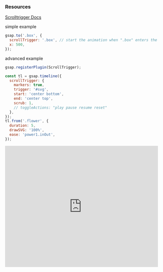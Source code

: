 ### Resources

[Scrolltrigger Docs](https://greensock.com/docs/v3/Plugins/ScrollTrigger)

simple example

```js
gsap.to('.box', {
  scrollTrigger: '.box', // start the animation when ".box" enters the viewport (once)
  x: 500,
});
```

advanced example

```js
gsap.registerPlugin(ScrollTrigger);

const tl = gsap.timeline({
  scrollTrigger: {
    markers: true,
    trigger: '#svg',
    start: 'center bottom',
    end: 'center top',
    scrub: 1,
    // toggleActions: "play pause resume reset"
  },
});
tl.from('.flower', {
  duration: 5,
  drawSVG: '100%',
  ease: 'power1.inOut',
});
```

<iframe height="400" style="width: 100%;" scrolling="no" title="Draw SVG - scrolltrigger" src="https://codepen.io/svganimationworkshop/embed/WNxxGZy?height=265&theme-id=light&default-tab=result" frameborder="no" loading="lazy" allowtransparency="true" allowfullscreen="true">
  See the Pen <a href='https://codepen.io/svganimationworkshop/pen/WNxxGZy'>Draw SVG - scrolltrigger</a> by SVG-workshops
  (<a href='https://codepen.io/svganimationworkshop'>@svganimationworkshop</a>) on <a href='https://codepen.io'>CodePen</a>.
</iframe>
